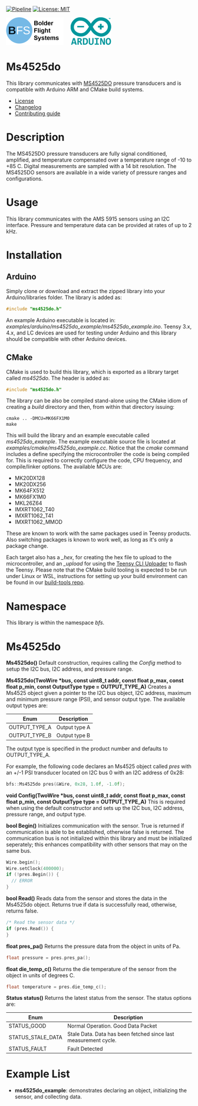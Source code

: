 [![Pipeline](https://gitlab.com/bolderflight/software/ms4525do/badges/main/pipeline.svg)](https://gitlab.com/bolderflight/software/ms4525do) [![License: MIT](https://img.shields.io/badge/License-MIT-yellow.svg)](https://opensource.org/licenses/MIT)

![Bolder Flight Systems Logo](img/logo-words_75.png) &nbsp; &nbsp; ![Arduino Logo](img/arduino_logo_75.png)

# Ms4525do
This library communicates with [MS4525DO](https://www.te.com/commerce/DocumentDelivery/DDEController?Action=showdoc&DocId=Data+Sheet%7FMS4525DO%7FB2%7Fpdf%7FEnglish%7FENG_DS_MS4525DO_B2.pdf%7FCAT-BLPS0002) pressure transducers and is compatible with Arduino ARM and CMake build systems.
   * [License](LICENSE.md)
   * [Changelog](CHANGELOG.md)
   * [Contributing guide](CONTRIBUTING.md)

# Description
The MS4525DO pressure transducers are fully signal conditioned, amplified, and temperature compensated over a temperature range of -10 to +85 C. Digital measurements are sampled with a 14 bit resolution. The MS4525DO sensors are available in a wide variety of pressure ranges and configurations.

# Usage
This library communicates with the AMS 5915 sensors using an I2C interface. Pressure and temperature data can be provided at rates of up to 2 kHz.

# Installation

## Arduino

Simply clone or download and extract the zipped library into your Arduino/libraries folder. The library is added as:

```C++
#include "ms4525do.h"
```

An example Arduino executable is located in: *examples/arduino/ms4525do_example/ms4525do_example.ino*. Teensy 3.x, 4.x, and LC devices are used for testing under Arduino and this library should be compatible with other Arduino devices.

## CMake
CMake is used to build this library, which is exported as a library target called *ms4525do*. The header is added as:

```C++
#include "ms4525do.h"
```

The library can be also be compiled stand-alone using the CMake idiom of creating a *build* directory and then, from within that directory issuing:

```
cmake .. -DMCU=MK66FX1M0
make
```

This will build the library and an example executable called *ms4525do_example*. The example executable source file is located at *examples/cmake/ms4525do_example.cc*. Notice that the *cmake* command includes a define specifying the microcontroller the code is being compiled for. This is required to correctly configure the code, CPU frequency, and compile/linker options. The available MCUs are:
   * MK20DX128
   * MK20DX256
   * MK64FX512
   * MK66FX1M0
   * MKL26Z64
   * IMXRT1062_T40
   * IMXRT1062_T41
   * IMXRT1062_MMOD

These are known to work with the same packages used in Teensy products. Also switching packages is known to work well, as long as it's only a package change.

Each target also has a *_hex*, for creating the hex file to upload to the microcontroller, and an *_upload* for using the [Teensy CLI Uploader](https://www.pjrc.com/teensy/loader_cli.html) to flash the Teensy. Please note that the CMake build tooling is expected to be run under Linux or WSL, instructions for setting up your build environment can be found in our [build-tools repo](https://github.com/bolderflight/build-tools).

# Namespace
This library is within the namespace *bfs*.

# Ms4525do

**Ms4525do()** Default construction, requires calling the *Config* method to setup the I2C bus, I2C address, and pressure range.

**Ms4525do(TwoWire &ast;bus, const uint8_t addr, const float p_max, const float p_min, const OutputType type = OUTPUT_TYPE_A)** Creates a Ms4525 object given a pointer to the I2C bus object, I2C address, maximum and minimum pressure range (PSI), and sensor output type. The available output types are:

| Enum | Description |
| --- | --- |
| OUTPUT_TYPE_A | Output type A |
| OUTPUT_TYPE_B | Output type B |

The output type is specified in the product number and defaults to OUTPUT_TYPE_A.

For example, the following code declares an Ms4525 object called *pres* with an +/-1 PSI transducer located on I2C bus 0 with an I2C address of 0x28:

```C++
bfs::Ms4525do pres(&Wire, 0x28, 1.0f, -1.0f);
```

**void Config(TwoWire &ast;bus, const uint8_t addr, const float p_max, const float p_min, const OutputType type = OUTPUT_TYPE_A)** This is required when using the default constructor and sets up the I2C bus, I2C address, pressure range, and output type.

**bool Begin()** Initializes communication with the sensor. True is returned if communication is able to be established, otherwise false is returned. The communication bus is not initialized within this library and must be initialized seperately; this enhances compatibility with other sensors that may on the same bus.

```C++
Wire.begin();
Wire.setClock(400000);
if (!pres.Begin()) {
  // ERROR
}
```

**bool Read()** Reads data from the sensor and stores the data in the Ms4525do object. Returns true if data is successfully read, otherwise, returns false.

```C++
/* Read the sensor data */
if (pres.Read()) {
}
```

**float pres_pa()** Returns the pressure data from the object in units of Pa.

```C++
float pressure = pres.pres_pa();
```

**float die_temp_c()** Returns the die temperature of the sensor from the object in units of degrees C.

```C++
float temperature = pres.die_temp_c();
```

**Status status()** Returns the latest status from the sensor. The status options are:

| Enum | Description |
| --- | --- |
| STATUS_GOOD | Normal Operation. Good Data Packet |
| STATUS_STALE_DATA | Stale Data. Data has been fetched since last measurement cycle. |
| STATUS_FAULT | Fault Detected |

# Example List
* **ms4525do_example**: demonstrates declaring an object, initializing the sensor, and collecting data. 
